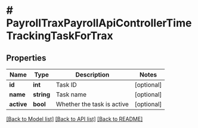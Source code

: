 # # PayrollTraxPayrollApiControllerTimeTrackingTaskForTrax

## Properties

Name | Type | Description | Notes
------------ | ------------- | ------------- | -------------
**id** | **int** | Task ID | [optional]
**name** | **string** | Task name | [optional]
**active** | **bool** | Whether the task is active | [optional]

[[Back to Model list]](../../README.md#models) [[Back to API list]](../../README.md#endpoints) [[Back to README]](../../README.md)
